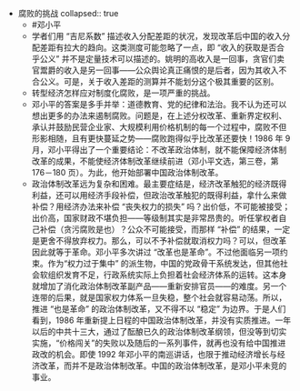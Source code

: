 - 腐败的挑战
  collapsed:: true
	- #邓小平
	- 学者们用 “吉尼系数” 描述收入分配差距的状况，发现改革后中国的收入分配差距有拉大的趋向。这类测度可能忽略了一点，即 “收入的获取是否合乎公义” 并不是定量技术可以描述的。姚明的高收入是一回事，贪官们卖官鬻爵的收入是另一回事——公众舆论真正痛恨的是后者，因为其收入不合公义。可是，关于收入差距的测算并不能划分这个极其重要的区别。
	- 转型经济怎样应对制度化腐败，是一项严重的挑战。
	- 邓小平的答案是多手并举：道德教育、党的纪律和法治。我不认为还可以想出更多的办法来遏制腐败。问题是，在上述分权改革、重新界定权利、承认并鼓励民营企业家、大规模利用价格机制的每一个过程中，腐败不但形影相随，且有更快蔓延之势——腐败跑得似乎比改革还要快！1986 年 9 月，邓小平得出了一个重要结论：不改革政治体制，就不能保障经济体制改革的成果，不能使经济体制改革继续前进（邓小平文选，第三卷，第 176－180 页）。为此，他开始部署中国政治体制改革。
	- 政治体制改革远为复杂和困难。最主要症结是，经济改革触犯的经济既得利益，还可以用经济手段补偿，但政治改革触犯的既得利益，拿什么来做补偿？用经济办法来补偿 “丧失权力的损失” 吗？出价低，不可能被接受；出价高，国家财政不堪负担——等级制其实是非常昂贵的。听任掌权者自己补偿（贪污腐败是也）？公众不可能接受，而那样 “补偿” 的结果，一定是更舍不得放弃权力。那么，可以不予补偿就取消权力吗？可以，但改革因此就等于革命。邓小平多次讲过 “改革也是革命”。不过他面临另一项约束。作为“权力过于集中” 的派生物，中国的党政骨干系统发达，但其他社会软组织发育不足，行政系统实际上负担着社会经济体系的运转。这本身就增加了消化政治体制改革副产品——重新安排官员——的难度。另一个连带的后果，就是国家权力体系一旦失稳，整个社会就容易动荡。所以，推进 “也是革命” 的政治体制改革，又不得不以 “稳定” 为边界。于是人们看到，1986 年重新提上日程的中国政治体制改革，并没有实质推进。一年以后的中共十三大，通过了酝酿已久的政治体制改革纲领，但没等到切实实施，“价格闯关”的失败以及随后的一系列事件，就再也没有给中国推进政改的机会。即使 1992 年邓小平的南巡讲话，也限于推动经济增长与经济改革，而并不是政治体制改革。中国的政治体制改革，是邓小平未竞的事业。